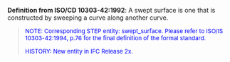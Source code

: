 **Definition from ISO/CD 10303-42:1992**: A swept surface is one that is constructed by sweeping a curve along another curve.

> <font size="-1" color="#0000FF">NOTE: Corresponding STEP entity:
		  swept_surface. Please refer to ISO/IS 10303-42:1994, p.76 for the final
		  definition of the formal standard. </font>
> 
> <font color="#0000FF" size="-1">HISTORY: New entity in IFC Release
		  2x.</font>
>